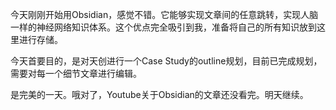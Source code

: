 今天刚刚开始用Obsidian，感觉不错。它能够实现文章间的任意跳转，实现人脑一样的神经网络知识体系。这个优点完全吸引到我，准备将自己的所有知识放到这里进行存储。

今天首要目的，是对天创进行一个Case Study的outline规划，目前已完成规划，需要对每一个细节文章进行编辑。

是完美的一天。哦对了，Youtube关于Obsidian的文章还没看完。明天继续。